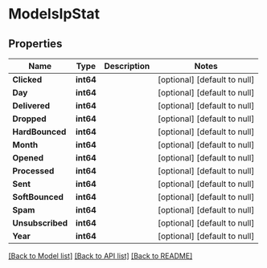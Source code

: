 # ModelsIpStat

## Properties
Name | Type | Description | Notes
------------ | ------------- | ------------- | -------------
**Clicked** | **int64** |  | [optional] [default to null]
**Day** | **int64** |  | [optional] [default to null]
**Delivered** | **int64** |  | [optional] [default to null]
**Dropped** | **int64** |  | [optional] [default to null]
**HardBounced** | **int64** |  | [optional] [default to null]
**Month** | **int64** |  | [optional] [default to null]
**Opened** | **int64** |  | [optional] [default to null]
**Processed** | **int64** |  | [optional] [default to null]
**Sent** | **int64** |  | [optional] [default to null]
**SoftBounced** | **int64** |  | [optional] [default to null]
**Spam** | **int64** |  | [optional] [default to null]
**Unsubscribed** | **int64** |  | [optional] [default to null]
**Year** | **int64** |  | [optional] [default to null]

[[Back to Model list]](../README.md#documentation-for-models) [[Back to API list]](../README.md#documentation-for-api-endpoints) [[Back to README]](../README.md)


